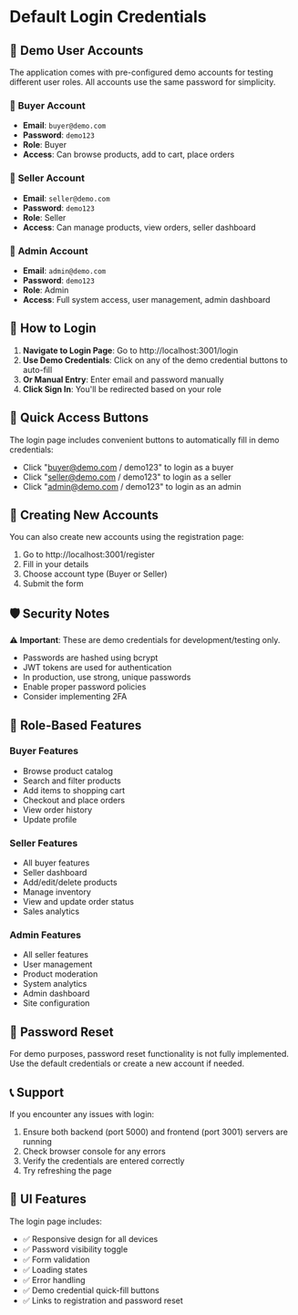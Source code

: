 # Default Login Credentials

## 🔐 Demo User Accounts

The application comes with pre-configured demo accounts for testing different user roles. All accounts use the same password for simplicity.

### 👤 **Buyer Account**
- **Email**: `buyer@demo.com`
- **Password**: `demo123`
- **Role**: Buyer
- **Access**: Can browse products, add to cart, place orders

### 🏪 **Seller Account**
- **Email**: `seller@demo.com`
- **Password**: `demo123`
- **Role**: Seller
- **Access**: Can manage products, view orders, seller dashboard

### 👑 **Admin Account**
- **Email**: `admin@demo.com`
- **Password**: `demo123`
- **Role**: Admin
- **Access**: Full system access, user management, admin dashboard

## 🚀 **How to Login**

1. **Navigate to Login Page**: Go to http://localhost:3001/login
2. **Use Demo Credentials**: Click on any of the demo credential buttons to auto-fill
3. **Or Manual Entry**: Enter email and password manually
4. **Click Sign In**: You'll be redirected based on your role

## 📱 **Quick Access Buttons**

The login page includes convenient buttons to automatically fill in demo credentials:
- Click "buyer@demo.com / demo123" to login as a buyer
- Click "seller@demo.com / demo123" to login as a seller  
- Click "admin@demo.com / demo123" to login as an admin

## 🔧 **Creating New Accounts**

You can also create new accounts using the registration page:
1. Go to http://localhost:3001/register
2. Fill in your details
3. Choose account type (Buyer or Seller)
4. Submit the form

## 🛡️ **Security Notes**

⚠️ **Important**: These are demo credentials for development/testing only.

- Passwords are hashed using bcrypt
- JWT tokens are used for authentication
- In production, use strong, unique passwords
- Enable proper password policies
- Consider implementing 2FA

## 🎯 **Role-Based Features**

### **Buyer Features**
- Browse product catalog
- Search and filter products
- Add items to shopping cart
- Checkout and place orders
- View order history
- Update profile

### **Seller Features**
- All buyer features
- Seller dashboard
- Add/edit/delete products
- Manage inventory
- View and update order status
- Sales analytics

### **Admin Features**
- All seller features
- User management
- Product moderation
- System analytics
- Admin dashboard
- Site configuration

## 🔄 **Password Reset**

For demo purposes, password reset functionality is not fully implemented. Use the default credentials or create a new account if needed.

## 📞 **Support**

If you encounter any issues with login:
1. Ensure both backend (port 5000) and frontend (port 3001) servers are running
2. Check browser console for any errors
3. Verify the credentials are entered correctly
4. Try refreshing the page

## 🎨 **UI Features**

The login page includes:
- ✅ Responsive design for all devices
- ✅ Password visibility toggle
- ✅ Form validation
- ✅ Loading states
- ✅ Error handling
- ✅ Demo credential quick-fill buttons
- ✅ Links to registration and password reset
